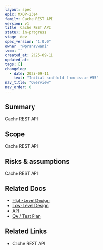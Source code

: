 ```yaml
---
layout: spec
epic: MXOP-2314
family: Cache REST API
version: v1
title: Cache REST API
status: in-progress
stage: dev
spec_version: "1.0.0"
owner: "@pranavwani"
team: ""
created_at: 2025-09-11
updated_at:
tags: []
changelog:
  - date: 2025-09-11
    text: "Initial scaffold from issue #55"
nav_title: "Overview"
nav_order: 0
---
```

## Summary
Cache REST API

## Scope
Cache REST API

## Risks & assumptions
Cache REST API

## Related Docs
- [High-Level Design](./hld.md)
- [Low-Level Design](./lld.md)
- [API](./api.md)
- [QA / Test Plan](./qa-test.md)

## Related Links
- Cache REST API
